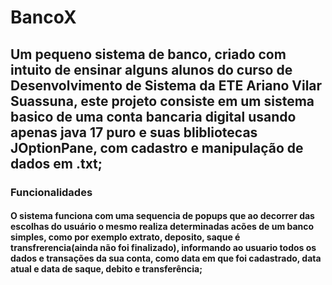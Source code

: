 # BancoX

## Um pequeno sistema de banco, criado com intuito de ensinar alguns alunos do curso de Desenvolvimento de Sistema da ETE Ariano Vilar Suassuna, este projeto consiste em um sistema basico de uma conta bancaria digital usando apenas java 17 puro e suas blibliotecas JOptionPane, com cadastro e manipulação de dados em .txt;

### Funcionalidades

#### O sistema funciona com uma sequencia de popups que ao decorrer das escolhas do usuário o mesmo realiza determinadas acões de um banco simples, como por exemplo extrato, deposito, saque é transfrerencia(ainda não foi finalizado), informando ao usuario todos os dados e transações da sua conta, como data em que foi cadastrado, data atual e data de saque, debito e transferência;
